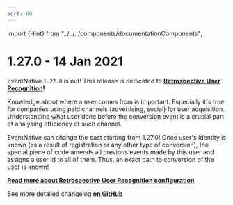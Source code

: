 ```yaml
---
sort: 60
---
```


import {Hint} from "../../../components/documentationComponents";

# 1.27.0 - 14 Jan 2021

EventNative `1.27.0` is out! This release is dedicated to [**Retrospective User Recognition**](/docs/other-features/retrospective-user-recognition)**!**

Knowledge about where a user comes from is important. Especially it's true for companies using paid channels (advertising, social) for user acquisition. Understanding what user done before the conversion event is a crucial part of analysing efficiency of such channel.

EventNative can change the past starting from 1.27.0! Once user's identity is known (as a result of registration or any other type of conversion), the special piece of code amends all previous events made by this user and assigns a user id to all of them. Thus, an exact path to conversion of the user is known!

[**Read more about Retrospective User Recognition configuration**](/docs/other-features/retrospective-user-recognition)

<Hint>
    See more detailed changelog <a href="https://github.com/jitsucom/eventnative/releases"><b>on GitHub</b></a>
</Hint>